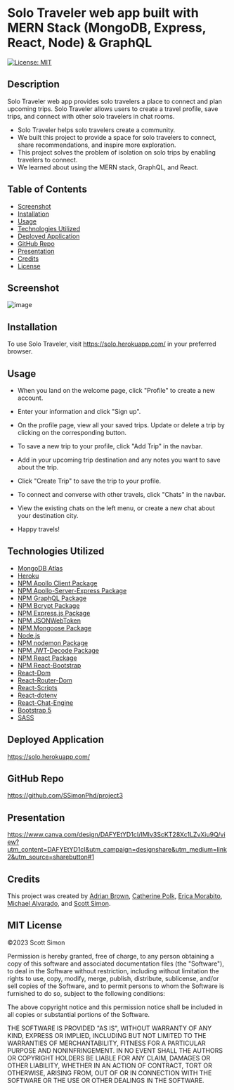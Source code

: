 # Solo Traveler web app built with MERN Stack (MongoDB, Express, React, Node) & GraphQL
[![License: MIT](https://img.shields.io/github/license/SSimonPhd/project3?label=license&style=plastic)](https://opensource.org/licenses/MIT)

## Description

Solo Traveler web app provides solo travelers a place to connect and plan upcoming trips. Solo Traveler allows users to create a travel profile, save trips, and connect with other solo travelers in chat rooms.

- Solo Traveler helps solo travelers create a community.
- We built this project to provide a space for solo travelers to connect, share recommendations, and inspire more exploration.
- This project solves the problem of isolation on solo trips by enabling travelers to connect.
- We learned about using the MERN stack, GraphQL, and React.

## Table of Contents

- [Screenshot](#screenshot) 
- [Installation](#installation)
- [Usage](#usage)
- [Technologies Utilized](#technologies-utilized)
- [Deployed Application](#deployed-application)
- [GitHub Repo](#github-repo)
- [Presentation](#presentation)
- [Credits](#credits)
- [License](#license)

## Screenshot

![image](https://user-images.githubusercontent.com/60651145/214378891-fd956401-d2ea-4d69-bda1-126fda38244d.png)

## Installation

To use Solo Traveler, visit https://solo.herokuapp.com/ in your preferred browser.

## Usage

- When you land on the welcome page, click "Profile" to create a new account.

- Enter your information and click "Sign up".

- On the profile page, view all your saved trips. Update or delete a trip by clicking on the corresponding button.

- To save a new trip to your profile, click "Add Trip" in the navbar.
- Add in your upcoming trip destination and any notes you want to save about the trip.
- Click "Create Trip" to save the trip to your profile.

- To connect and converse with other travels, click "Chats" in the navbar.
- View the existing chats on the left menu, or create a new chat about your destination city.

- Happy travels!

## Technologies Utilized
- [MongoDB Atlas](https://www.mongodb.com/cloud/atlas)
- [Heroku](https://www.heroku.com)
- [NPM Apollo Client Package](https://www.npmjs.com/package/stripe)
- [NPM Apollo-Server-Express Package](https://www.npmjs.com/package/apollo-server-express)
- [NPM GraphQL Package](https://www.npmjs.com/package/graphql)
- [NPM Bcrypt Package](https://www.npmjs.com/package/bcrypt)
- [NPM Express.js Package](https://www.npmjs.com/package/express)
- [NPM JSONWebToken](https://www.npmjs.com/package/jsonwebtoken)
- [NPM Mongoose Package](https://www.npmjs.com/package/mongoose)
- [Node.js](https://nodejs.org/en/)
- [NPM nodemon Package](https://www.npmjs.com/package/nodemon)
- [NPM JWT-Decode Package](https://www.npmjs.com/package/jwt-decode)
- [NPM React Package](https://www.npmjs.com/package/react)
- [NPM React-Bootstrap](https://www.npmjs.com/package/react-bootstrap)
- [React-Dom](https://www.npmjs.com/package/react-dom)
- [React-Router-Dom](https://www.npmjs.com/package/react-router-dom)
- [React-Scripts](https://www.npmjs.com/package/react-scripts)
- [React-dotenv](https://www.npmjs.com/package/react-dotenv)
- [React-Chat-Engine](https://www.npmjs.com/package/react-chat-engine)
- [Bootstrap 5](https://www.npmjs.com/package/bootstrap)
- [SASS](https://www.npmjs.com/package/sass)

## Deployed Application

https://solo.herokuapp.com/

## GitHub Repo 

https://github.com/SSimonPhd/project3

## Presentation

https://www.canva.com/design/DAFYEtYD1cI/IMIv3ScKT28Xc1LZvXiu9Q/view?utm_content=DAFYEtYD1cI&utm_campaign=designshare&utm_medium=link2&utm_source=sharebutton#1

## Credits

This project was created by [Adrian Brown](https://github.com/ninobrown585), [Catherine Polk](https://github.com/catpolk), [Erica Morabito](https://github.com/ericaemorabito?tab=repositories), [Michael Alvarado](https://github.com/Michael-Alvarado), and [Scott Simon](https://github.com/SSimonPhd).

## MIT License
&copy;2023 Scott Simon

Permission is hereby granted, free of charge, to any person obtaining a copy
of this software and associated documentation files (the "Software"), to deal
in the Software without restriction, including without limitation the rights
to use, copy, modify, merge, publish, distribute, sublicense, and/or sell
copies of the Software, and to permit persons to whom the Software is
furnished to do so, subject to the following conditions:

The above copyright notice and this permission notice shall be included in all
copies or substantial portions of the Software.

THE SOFTWARE IS PROVIDED "AS IS", WITHOUT WARRANTY OF ANY KIND, EXPRESS OR
IMPLIED, INCLUDING BUT NOT LIMITED TO THE WARRANTIES OF MERCHANTABILITY,
FITNESS FOR A PARTICULAR PURPOSE AND NONINFRINGEMENT. IN NO EVENT SHALL THE
AUTHORS OR COPYRIGHT HOLDERS BE LIABLE FOR ANY CLAIM, DAMAGES OR OTHER
LIABILITY, WHETHER IN AN ACTION OF CONTRACT, TORT OR OTHERWISE, ARISING FROM,
OUT OF OR IN CONNECTION WITH THE SOFTWARE OR THE USE OR OTHER DEALINGS IN THE
SOFTWARE.